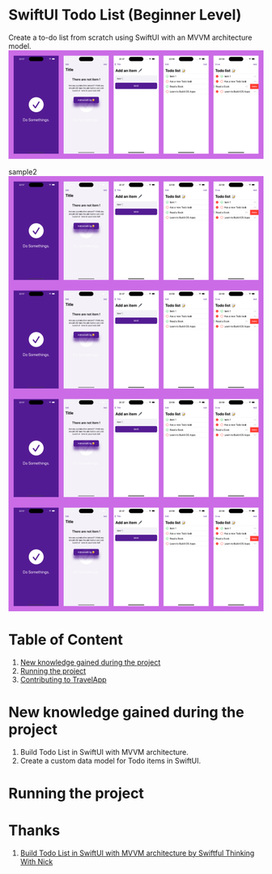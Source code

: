 # SwiftUI Todo List (Beginner Level) 
Create a to-do list from scratch using SwiftUI with an MVVM architecture model. 
![SwiftUI Todo List](SwiftUI_Todo_App.png)

sample2 
<img src="SwiftUI_Todo_App.png" style="display: block; margin-left: auto; margin-right: auto;"/>
<img src="SwiftUI_Todo_App.png" style="display: block; margin-left: auto; margin-right: auto;"/>
<img src="SwiftUI_Todo_App.png" style="display: block; margin-left: auto; margin-right: auto;"/>
<img src="SwiftUI_Todo_App.png" style="display: block; margin-left: auto; margin-right: auto;"/>

# Table of Content
1. [New knowledge gained during the project](#New-knowledge-gained-during-the-project)
2. [Running the project](#Running-the-project)
3. [Contributing to TravelApp](#Thanks)


# New knowledge gained during the project
1. Build Todo List in SwiftUI with MVVM architecture.
2. Create a custom data model for Todo items in SwiftUI.
   

# Running the project


# Thanks
1. [Build Todo List in SwiftUI with MVVM architecture by Swiftful Thinking With Nick]([https://codewithandrea.com/articles/flutter-project-structure/](https://www.youtube.com/watch?v=wEf1YS4vyW8&list=PLwvDm4VfkdpheGqemblOIA7v3oq0MS30i))
